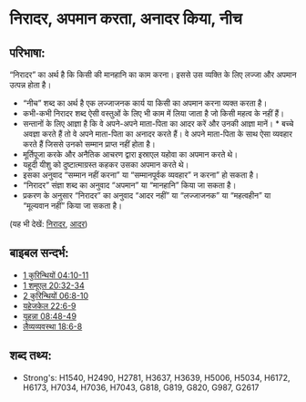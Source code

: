 # निरादर, अपमान करता, अनादर किया, नीच #

## परिभाषा: ##

“निरादर” का अर्थ है कि किसी की मानहानि का काम करना। इससे उस व्यक्ति के लिए लज्जा और अपमान उत्पन्न होता है।

* “नीच” शब्द का अर्थ है एक लज्जाजनक कार्य या किसी का अपमान करना व्यक्त करता है।
* कभी-कभी निरादर शब्द ऐसी वस्तुओं के लिए भी काम में लिया जाता है जो किसी महत्व के नहीं हैं।
* सन्तानों के लिए आज्ञा है कि वे अपने-अपने माता-पिता का आदर करें और उनकी आज्ञा मानें। * बच्चे अवज्ञा करते हैं तो वे अपने माता-पिता का अनादर करते हैं। वे अपने माता-पिता के साथ ऐसा व्यवहार करते हैं जिससे उनको सम्मान प्राप्त नहीं होता है।
* मूर्तिपूजा करके और अनैतिक आचरण द्वारा इस्राएल यहोवा का अपमान करते थे।
* यहूदी यीशु को दुष्टात्माग्रस्त कहकर उसका अपमान करते थे।
* इसका अनुवाद “सम्मान नहीं करना” या “सम्मानपूर्वक व्यवहार” न करना” हो सकता है।
* “निरादर” संज्ञा शब्द का अनुवाद “अपमान” या “मानहानि” किया जा सकता है।
* प्रकरण के अनुसार “निरादर” का अनुवाद “आदर नहीं” या “लज्जाजनक” या “महत्वहीन” या “मूल्यवान नहीं” किया जा सकता है।

(यह भी देखें: [निरादर](../other/disgrace.md), [आदर](../kt/honor.md))

## बाइबल सन्दर्भ: ##

* [1 कुरिन्थियों 04:10-11](rc://hi/tn/help/1co/04/10)
* [1 शमूएल 20:32-34](rc://hi/tn/help/1sa/20/32)
* [2 कुरिन्थियों 06:8-10](rc://hi/tn/help/2co/06/08)
* [यहेजकेल 22:6-9](rc://hi/tn/help/ezk/22/06)
* [यूहन्ना 08:48-49](rc://hi/tn/help/jhn/08/48)
* [लैव्यव्यवस्था 18:6-8](rc://hi/tn/help/lev/18/06)

## शब्द तथ्य: ##

* Strong's: H1540, H2490, H2781, H3637, H3639, H5006, H5034, H6172, H6173, H7034, H7036, H7043, G818, G819, G820, G987, G2617
